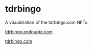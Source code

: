 # tdrbingo

A visualization of the tdrbingo.com NFTs.

[tdrbingo.endquote.com](https://tdrbingo.endquote.com)

[tdrbingo.com](https://www.tdrbingo.com)
